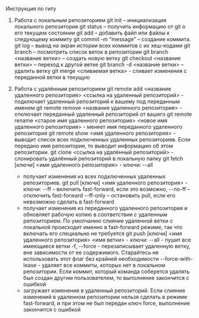 Инструкция по гиту

1) Работа с локальным репозиторием
    git init – инициализация локального репозитория
    git status – получить информацию от git о его текущем состоянии
    git add – добавить файл или файлы к следующему коммиту
    git commit -m “message” – создание коммита.
    git log – вывод на экран истории всех коммитов с их хеш-кодами
    git branch – посмотреть список веток в репозитории
    git branch <название ветки> – создать новую ветку
    git checkout <название ветки> – переход к другой ветке
    git branch -d <название ветки> – удалить ветку
    git merge <сливаемая ветка> - сливает изменения с переданной ветки в текущую

2) Работа с удалённым репозиторием
    git remote add <название удаленного репозитория> <ссылка на удаленный репозиторий> - подключает удаленный репозиторий к вашему под переданным именем
    git remote remove <название удаленного репозитория> - отключает переданный удаленный репозиторий от вашего
    git remote rename <старое имя удаленного репозитория> <новое имя удаленного репозитория> - меняет имя переданного удаленного репозитория
    git remote show <имя удаленного репозитория> - выводит список всех подключенных удаленных репозиториев. Если передано имя репозитория, то выводит информацию об этом репозитории.
    git clone <ссылка на удалённый репозиторий> - слонировать удалённый репозиторий в локальную папку
    git fetch [ключи] <имя удаленного репозитория> - ключи: --all 
    - получает изменения из всех подключенных удаленных репозиториев.
    git pull [ключи] <имя удаленного репозитория> - ключи:
                                                        --ff – включить fast-forward, если это возможно, 
                                                        --no-ff – отключить fast-forward 
                                                        --ff-only – остановить pull, если его невозможно сделать в fast-forward
    - получает изменения из переданного удаленного репозитория и обновляет рабочую копию в соответствии с удаленным репозиторием. По умолчанию слияние удаленной ветки с локальной происходит именно в fast-forward режиме, так что включать его специально не требуется
    git push [ключи] <имя удаленного репозитория> <имя ветки> - ключи:
                                                        --all - пушит все имеющиеся ветки
                                                        -f, --force - перезаписывает удаленную ветку, вне зависимости от ее содержимого. Старайтесь не использовать этот флаг без крайней необходимости
                                                        --force-with-lease - удаляет все коммиты, которых нет в локальном репозитории. Если коммит, который команда соберется удалять был создан другим пользователем, то выполнение закончится с ошибкой
    - загружает изменения в удаленный репозиторий. Если слияние изменений в удаленном репозитории нельзя сделать в режиме fast-forward, и при этом не был передан ключ force, выполнение закончится с ошибкой

